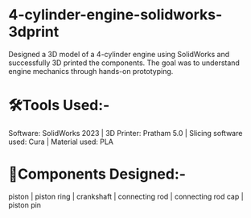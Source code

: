 # 4-cylinder-engine-solidworks-3dprint
Designed a 3D model of a 4-cylinder engine using SolidWorks and successfully 3D printed the components. The goal was to understand engine mechanics through hands-on prototyping.

# 🛠️Tools Used:-
Software: SolidWorks 2023 | 3D Printer: Pratham 5.0 | Slicing software used: Cura | Material used: PLA

# 🧩Components Designed:-
piston | piston ring | crankshaft | connecting rod | connecting rod cap | piston pin
